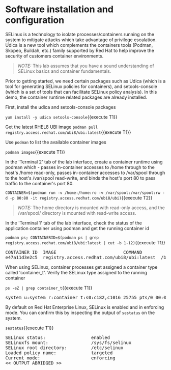 # Software installation and configuration
SELinux is a technology to isolate processes/containers running on the system to mitigate attacks which take 
advantage of privilege escalation. Udica is a new tool which complements the containers tools (Podman, Skopeo, Buildah, etc.) 
family supported by Red Hat to help improve the security of customers container environments.

>_NOTE:_ This lab assumes that you have a sound understanding of SELinux basics and container fundamentals. 

Prior to getting started, we need certain packages such as Udica (which is a tool for generating 
SELinux policies for containers), and setools-console (which is a set of tools that can facilitate 
SELinux policy analysis). In this demo, the container runtime related packages are already installed.

First, install the udica and setools-console packages

`yum install -y udica setools-console`{{execute T1}}

Get the latest RHEL8 UBI image 
`podman pull registry.access.redhat.com/ubi8/ubi:latest`{{execute T1}}

Use `podman` to list the available container images 

`podman images`{{execute T1}}

In the 'Terminal 2' tab of the lab interface, create a container runtime using podman which -
passes in-container accesses to /home through to the host's /home read-only, passes in-container 
accesses to /var/spool through to the host's /var/spool read-write, and binds the 
host's port 80 to pass traffic to the container's port 80.

`CONTAINER=$(podman run -v /home:/home:ro -v /var/spool:/var/spool:rw -d -p 80:80 -it registry.access.redhat.com/ubi8/ubi)`{{execute T2}}

>_NOTE:_ The home directory is mounted with read-only access, and the /var/spool/ directory is mounted with read-write access.

In the 'Terminal 1' tab of the lab interface, check the status of the application container using podman and get the running container id 

`podman ps; CONTAINERID=$(podman ps | grep registry.access.redhat.com/ubi8/ubi:latest | cut -b 1-12)`{{execute T1}}

<pre class="file">
CONTAINER ID  IMAGE                         COMMAND               CREATED        STATUS           PORTS               NAMES
e47a11d3e2c5  registry.access.redhat.com/ubi8/ubi:latest  /bin/bash  3 seconds ago  Up 2 seconds ago0.0.0.0:80->80/tcp  naughty_golick
</pre>

When using SELinux, container processes get assigned a container type called 'container_t'. Verify the SELinux type assigned to the running container

`ps -eZ | grep container_t`{{execute T1}}

<pre class="file">
system_u:system_r:container_t:s0:c182,c1016 25755 pts/0 00:00:00 bash
</pre>

By default on Red Hat Enterprise Linux, SELinux is enabled and in enforcing mode.  You can confirm this by inspecting the output of  `sestatus` on the system.

`sestatus`{{execute T1}}

<pre class="file">
SELinux status:                 enabled
SELinuxfs mount:                /sys/fs/selinux
SELinux root directory:         /etc/selinux
Loaded policy name:             targeted
Current mode:                   enforcing
<< OUTPUT ABRIDGED >>
</pre>
